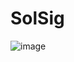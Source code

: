 # SolSig

![image](https://user-images.githubusercontent.com/90071728/132072923-99c10dac-5e2d-4ba2-9658-59923f3cf537.png)
